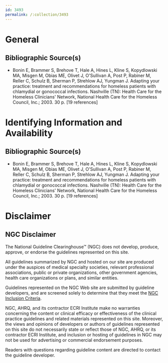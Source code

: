 ```yaml
---
id: 3493
permalink: /:collection/3493
---
```


# General

## Bibliographic Source(s)

- Bonin E, Brammer S, Brehove T, Hale A, Hines L, Kline S, Kopydlowski MA, Misgen M, Obias ME, Olivet J, O'Sullivan A, Post P, Rabiner M, Reller C, Schulz B, Sherman P, Strehlow AJ, Yungman J. Adapting your practice: treatment and recommendations for homeless patients with chlamydial or gonococcal infections. Nashville (TN): Health Care for the Homeless Clinicians' Network, National Health Care for the Homeless Council, Inc.; 2003. 30 p. [19 references]

# Identifying Information and Availability

## Bibliographic Source(s)

- Bonin E, Brammer S, Brehove T, Hale A, Hines L, Kline S, Kopydlowski MA, Misgen M, Obias ME, Olivet J, O'Sullivan A, Post P, Rabiner M, Reller C, Schulz B, Sherman P, Strehlow AJ, Yungman J. Adapting your practice: treatment and recommendations for homeless patients with chlamydial or gonococcal infections. Nashville (TN): Health Care for the Homeless Clinicians' Network, National Health Care for the Homeless Council, Inc.; 2003. 30 p. [19 references]

# Disclaimer

## NGC Disclaimer

The National Guideline Clearinghouse™ (NGC) does not develop, produce, approve, or endorse the guidelines represented on this site.

All guidelines summarized by NGC and hosted on our site are produced under the auspices of medical specialty societies, relevant professional associations, public or private organizations, other government agencies, health care organizations or plans, and similar entities.

Guidelines represented on the NGC Web site are submitted by guideline developers, and are screened solely to determine that they meet the [NGC Inclusion Criteria](/help-and-about/summaries/inclusion-criteria).

NGC, AHRQ, and its contractor ECRI Institute make no warranties concerning the content or clinical efficacy or effectiveness of the clinical practice guidelines and related materials represented on this site. Moreover, the views and opinions of developers or authors of guidelines represented on this site do not necessarily state or reflect those of NGC, AHRQ, or its contractor ECRI Institute, and inclusion or hosting of guidelines in NGC may not be used for advertising or commercial endorsement purposes.

Readers with questions regarding guideline content are directed to contact the guideline developer.

